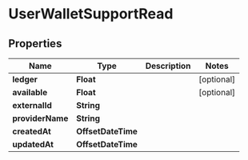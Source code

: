 

# UserWalletSupportRead



## Properties

| Name | Type | Description | Notes |
|------------ | ------------- | ------------- | -------------|
|**ledger** | **Float** |  |  [optional] |
|**available** | **Float** |  |  [optional] |
|**externalId** | **String** |  |  |
|**providerName** | **String** |  |  |
|**createdAt** | **OffsetDateTime** |  |  |
|**updatedAt** | **OffsetDateTime** |  |  |



